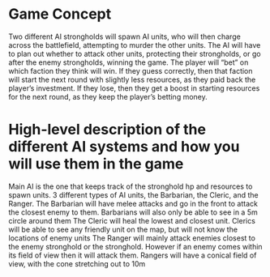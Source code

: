 # Game Concept
Two different AI strongholds will spawn AI units, who will then charge across the battlefield, attempting to murder the other units. The AI will have to plan out whether to attack other units, protecting their strongholds, or go after the enemy strongholds, winning the game. The player will “bet” on which faction they think will win. If they guess correctly, then that faction will start the next round with slightly less resources, as they paid back the player’s investment. If they lose, then they get a boost in starting resources for the next round, as they keep the player’s betting money.
# High-level description of the different AI systems and how you will use them in the game
Main AI is the one that keeps track of the stronghold hp and resources to spawn units.
3 different types of AI units, the Barbarian, the Cleric, and the Ranger. 
The Barbarian will have melee attacks and go in the front to attack the closest enemy to them. 
Barbarians will also only be able to see in a 5m circle around them
The Cleric will heal the lowest and closest unit.
Clerics will be able to see any friendly unit on the map, but will not know the locations of enemy units
The Ranger will mainly attack enemies closest to the enemy stronghold or the stronghold. However if an enemy comes within its field of view then it will attack them. 
Rangers will have a conical field of view, with the cone stretching out to 10m
